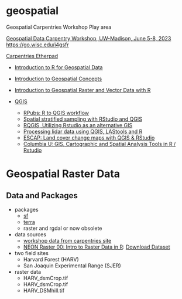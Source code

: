 # geospatial
Geospatial Carpentries Workshop Play area

[Geospatial Data Carpentry Workshop,
UW-Madison,
June 5-8, 2023](https://uw-madison-datascience.github.io/2023-06-05-uwmadison-dc/) <https://go.wisc.edu/i4gsfr>

[Carpentries Etherpad](https://pad.carpentries.org/2023-06-05-uwmadison-dc)

- [Introduction to R for Geospatial Data](https://datacarpentry.org/r-intro-geospatial/)
- [Introduction to Geospatial Concepts](https://datacarpentry.org/organization-geospatial/)
- [Introduction to Geospatial Raster and Vector Data with R](https://uw-madison-datascience.github.io/r-raster-vector-geospatial/)

- [QGIS](https://qgis.org/en/site/)
  + [RPubs: R to QGIS workflow](https://rpubs.com/DUE-methods1/r-qgis)
  + [Spatial stratified sampling with RStudio and QGIS](https://bookdown.org/einavg7/sp_technical_guide/spatial-stratified-sampling-with-rstudio-and-qgis.html)
  + [RQGIS, Utilizing Rstudio as an alternative GIS](https://dges.carleton.ca/CUOSGwiki/index.php/RQGIS,_Utilizing_Rstudio_as_an_alternative_GIS)
  + [Processing lidar data using QGIS, LAStools and R](https://rstudio-pubs-static.s3.amazonaws.com/230154_30a0bbf22e2a49ecbfa1b72b2c7a8f96.html)
  + [ESCAP: Land cover change maps with QGIS & RStudio](https://www.unescap.org/resources/producing-land-cover-change-maps-and-statistics-step-step-guide-use-qgis-and-rstudio)
  + [Columbia U: GIS, Cartographic and Spatial Analysis Tools in R / Rstudio](https://guides.library.columbia.edu/geotools/R)

# Geospatial Raster Data

## Data and Packages

- packages
  + [sf](https://cran.r-project.org/web/packages/sf/index.html)
  + [terra](https://cran.r-project.org/web/packages/terra/index.html)
  + raster and rgdal or now obsolete
- data sources
  + [workshop data from carpentries site](https://ndownloader.figshare.com/files/23135981)
  + [NEON Raster 00: Intro to Raster Data in R](https://www.neonscience.org/resources/learning-hub/tutorials/dc-raster-data-r): [Download Dataset](https://ndownloader.figshare.com/files/3701578)
- two field sites
  + Harvard Forest (HARV)
  + San Joaquin Experimental Range (SJER)
- raster data
  + HARV_dsmCrop.tif
  + HARV_dsmCrop.tif
  + HARV_DSMhill.tif
